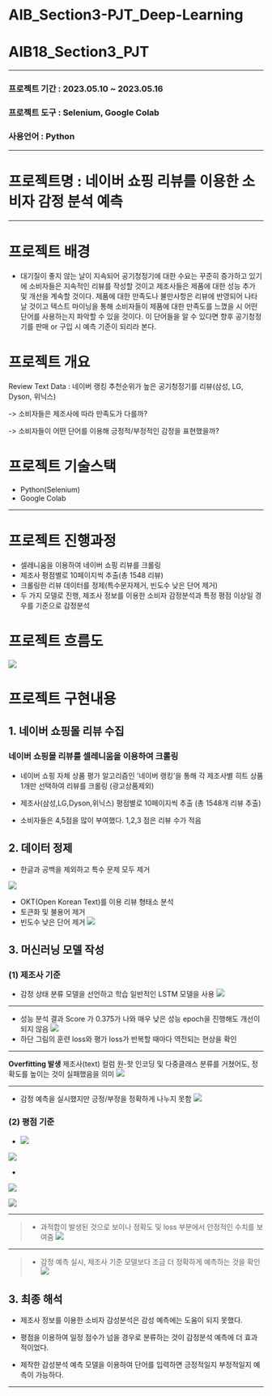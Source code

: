 # AIB_Section3-PJT_Deep-Learning

# AIB18_Section3_PJT


---------
### 프로젝트 기간 : 2023.05.10 ~ 2023.05.16
### 프로젝트 도구 : Selenium, Google Colab
### 사용언어 : Python
---------
# 프로젝트명 : 네이버 쇼핑 리뷰를 이용한 소비자 감정 분석 예측

-------------------
# 프로젝트 배경
* 대기질이 좋지 않는 날이 지속되어 공기청정기에 대한 수요는 꾸준히 증가하고 있기에
소비자들은 지속적인 리뷰를 작성할 것이고 제조사들은 제품에 대한 성능 추가 및 개선을 계속할 것이다.
제품에 대한 만족도나 불만사항은 리뷰에 반영되어 나타날 것이고 
텍스트 마이닝을 통해 소비자들이 제품에 대한 만족도를 느꼈을 시 어떤 단어를 사용하는지 파악할 수 있을 것이다. 
이 단어들을 알 수 있다면 향후 공기청정기를 판매 or 구입 시 예측 기준이 되리라 본다. 


# 프로젝트 개요
Review Text Data : 네이버 랭킹 추천순위가 높은 공기청정기를 리뷰(삼성, LG, Dyson, 위닉스)

 -> 소비자들은 제조사에 따라 만족도가 다를까?

 -> 소비자들이 어떤 단어를 이용해 긍정적/부정적인 감정을 표현했을까?


# 프로젝트 기술스택
* Python(Selenium)
* Google Colab  
------------------


# 프로젝트 진행과정
* 셀레니움을 이용하여 네이버 쇼핑 리뷰를 크롤링
* 제조사 평점별로 10페이지씩 추출(총 1548 리뷰)
* 크롤링한 리뷰 데이터를 정제(특수문자제거, 빈도수 낮은 단어 제거)
* 두 가지 모델로 진행, 제조사 정보를 이용한 소비자 감정분석과 특정 평점 이상일 경우를 기준으로 감정분석


# 프로젝트 흐름도
![](https://velog.velcdn.com/images/malangcow/post/fefa8442-986b-462d-a3dd-f007baf8811e/image.png)


# 프로젝트 구현내용
## 1. 네이버 쇼핑몰 리뷰 수집 
###  네이버 쇼핑몰 리뷰를 셀레니움을 이용하여 크롤링
* 네이버 쇼핑 자체 상품 평가 알고리즘인 ’네이버 랭킹’을 통해 각 제조사별 히트 상품 1개만 선택하여 리뷰를 크롤링 (광고상품제외) 

* 제조사(삼성,LG,Dyson,위닉스) 평점별로 10페이지씩 추출 (총 1548개 리뷰 추출)

* 소비자들은 4,5점을 많이 부여했다. 
1,2,3 점은 리뷰 수가 적음


## 2. 데이터 정제
* 한글과 공백을 제외하고 특수 문제 모두 제거

![](https://velog.velcdn.com/images/malangcow/post/015cdecf-5f9f-4418-a0ba-017b2f30a437/image.png)


* OKT(Open Korean Text)를 이용 리뷰 형태소 분석
* 토큰화 및 불용어 제거
* 빈도수 낮은 단어 제거
![](https://velog.velcdn.com/images/malangcow/post/b11bac05-e509-4aad-a031-cbb8c219f037/image.png)


## 3. 머신러닝 모델 작성
### (1) 제조사 기준
> 
* 감정 상태 분류 모델을 선언하고 학습
일반적인 LSTM 모델을 사용
![](https://velog.velcdn.com/images/malangcow/post/88bab23a-8959-4221-99ce-2b6b9480ad4d/image.png)
>
-------
* 성능 분석 결과 Score 가 0.375가 나와 매우 낮은 성능
epoch을 진행해도 개선이 되지 않음
![](https://velog.velcdn.com/images/malangcow/post/ff03e610-2776-4b32-8b2c-27f1142f34e8/image.png)
* 하단 그림의 훈련 loss와 평가 loss가 반복할 때마다 역전되는 현상을 확인
>
-------
**Overfitting 발생**
제조사(text) 컬럼 원-핫 인코딩 및 다중클래스 분류를 거쳤어도, 
정확도를 높이는 것이 실패했음을 의미 
![](https://velog.velcdn.com/images/malangcow/post/473de2fa-0b50-4d07-8709-f20196995e27/image.png)
>
-------
* 감정 예측을 실시했지만 긍정/부정을 정확하게 나누지 못함
![](https://velog.velcdn.com/images/malangcow/post/8f6c20b8-f4ca-4bbd-a7e0-9f44afaea5a1/image.png)




### (2) 평점 기준
>
* ![](https://velog.velcdn.com/images/malangcow/post/af0830de-8a6e-499c-9638-a4addd7a7c83/image.png)
>
![](https://velog.velcdn.com/images/malangcow/post/a436d720-804d-40ba-a5b1-7bdfb74aca6b/image.png)
>
*
![](https://velog.velcdn.com/images/malangcow/post/5ce2c8f2-31da-4e62-a6f6-2849ce0d981e/image.png)
>
![](https://velog.velcdn.com/images/malangcow/post/f1068d3d-1efe-4a0c-b725-fd7833204a94/image.png)
>
-------
> * 과적합이 발생된 것으로 보이나 정확도 및 loss 부분에서 안정적인 수치를 보여줌
![](https://velog.velcdn.com/images/malangcow/post/211c6231-4473-46a8-902e-856b99c7019c/image.png)
>
----
> * 감정 예측 실시, 제조사 기준 모델보다 조금 더 정확하게 예측하는 것을 확인
![](https://velog.velcdn.com/images/malangcow/post/526c15b3-f95c-4cbd-960b-5b7d8234bc97/image.png)

## 3. 최종 해석
- 제조사 정보를 이용한 소비자 감성분석은 감성 예측에는 도움이 되지 못했다.

- 평점을 이용하여 일정 점수가 넘을 경우로 분류하는 것이 감정분석 예측에 더 효과적이었다.

- 제작한 감성분석 예측 모델을 이용하여 단어를 입력하면 긍정적일지 부정적일지 예측이 가능하다.



------------------------------
